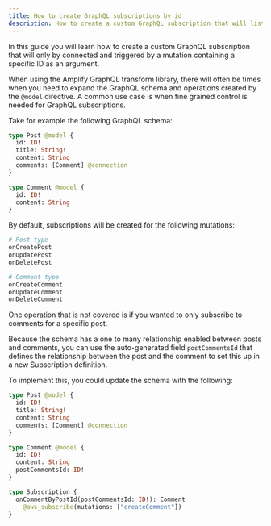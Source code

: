 ```yaml
---
title: How to create GraphQL subscriptions by id
description: How to create a custom GraphQL subscription that will listen by id
---
```


In this guide you will learn how to create a custom GraphQL subscription that will only by connected and triggered by a mutation containing a specific ID as an argument.

When using the Amplify GraphQL transform library, there will often be times when you need to expand the GraphQL schema and operations created by the `@model` directive. A common use case is when fine grained control is needed for GraphQL subscriptions.

Take for example the following GraphQL schema:

```graphql
type Post @model {
  id: ID!
  title: String!
  content: String
  comments: [Comment] @connection
}

type Comment @model {
  id: ID!
  content: String
}
```

By default, subscriptions will be created for the following mutations:

```graphql
# Post type
onCreatePost
onUpdatePost
onDeletePost

# Comment type
onCreateComment
onUpdateComment
onDeleteComment
```

One operation that is not covered is if you wanted to only subscribe to comments for a specific post.

Because the schema has a one to many relationship enabled between posts and comments, you can use the auto-generated field `postCommentsId` that defines the relationship between the post and the comment to set this up in a new Subscription definition.

To implement this, you could update the schema with the following:

```graphql
type Post @model {
  id: ID!
  title: String!
  content: String
  comments: [Comment] @connection
}

type Comment @model {
  id: ID!
  content: String
  postCommentsId: ID!
}

type Subscription {
  onCommentByPostId(postCommentsId: ID!): Comment
    @aws_subscribe(mutations: ["createComment"])
}

```

<inline-fragment platform="ios" src="~/guides/api-graphql/fragments/ios/subscriptions-by-id.md"></inline-fragment>
<inline-fragment platform="js" src="~/guides/api-graphql/fragments/js/subscriptions-by-id.md"></inline-fragment>
<inline-fragment platform="android" src="~/guides/api-graphql/fragments/android/subscriptions-by-id.md"></inline-fragment>